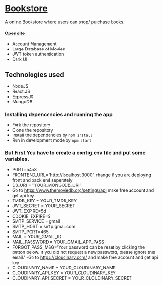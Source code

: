 
#                                       [Bookstore]()

A online Bookstore where users can shop/ purchase books.

#### [Open site]() 


- Account Management
- Large Database of Movies
- JWT token authentication
- Dark UI

## Technologies used
* NodeJS
* React.JS
* ExpressJS
* MongoDB

### Installing depencencies and running the app
* Fork the repository
* Clone the repository
* Install the dependencies by `npm install`
* Run in development mode by `npm start`

### But First You have to create a config.env file and put some variables.
- PORT=5453
- FRONTEND_URL="http://localhost:3000" change if you are deploying front and back end seperately
- DB_URI = "YOUR_MONGODB_URI"
- Go to https://www.themoviedb.org/settings/api make free account and get api key 
- TMDB_KEY = YOUR_TMDB_KEY
- JWT_SECRET = YOUR_SECRET
- JWT_EXPIRE=5d
- COOKIE_EXPIRE=5
- SMTP_SERVICE = gmail
- SMTP_HOST = smtp.gmail.com
- SMTP_PORT=465
- MAIL = YOUR_GMAIL_ID
- MAIL_PASSWORD =  YOUR_GMAIL_APP_PASS
- FORGOT_PASS_MSG='Your password can be reset by clicking the button below. If you did not request a new password, please ignore this email.'
 -Go to https://cloudinary.com/ and make free account and get api key
- CLOUDINARY_NAME = YOUR_CLOUDINARY_NAME
- CLOUDINARY_API_KEY = YOUR_CLOUDINARY_KEY
- CLOUDINARY_API_SECRET = YOUR_CLOUDINARY_SECRET







